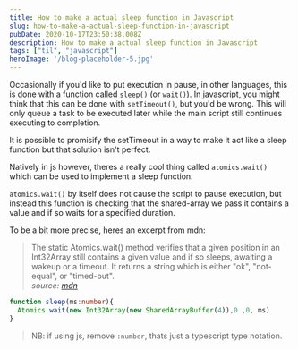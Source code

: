 ```yaml
---
title: How to make a actual sleep function in Javascript
slug: how-to-make-a-actual-sleep-function-in-javascript
pubDate: 2020-10-17T23:50:38.008Z
description: How to make a actual sleep function in Javascript
tags: ["til", "javascript"]
heroImage: '/blog-placeholder-5.jpg'
---
```


Occasionally if you'd like to put execution in pause, in other languages, this is done with a function called `sleep()` (or `wait()`). In javascript, you might think that this can be done with `setTimeout()`, but you'd be wrong. This will only queue a task to be executed later while the main script still continues executing to completion.

It is possible to promisify the setTimeout in a way to make it act like a sleep function but that solution isn't perfect.

Natively in js  however, theres a really cool thing called `atomics.wait()` which can be used to implement a sleep function.

`atomics.wait()` by itself does not cause the script to pause execution, but instead this function is checking that the shared-array we pass it contains a value and if so waits for a specified duration.

To be a bit more precise, heres an excerpt from mdn:

> The static Atomics.wait() method verifies that a given position in an Int32Array still contains a given value and if so sleeps, awaiting a wakeup or a timeout. It returns a string which is either "ok", "not-equal", or "timed-out". <br>
> *source: [mdn](https://developer.mozilla.org/en-US/docs/Web/JavaScript/Reference/Global_Objects/Atomics/wait)*

```ts
function sleep(ms:number){
  Atomics.wait(new Int32Array(new SharedArrayBuffer(4)),0 ,0, ms)
}
```
> NB: if using js, remove `:number`, thats just a typescript type notation.
